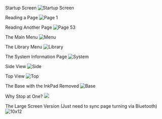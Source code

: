 Startup Screen
![Startup Screen](https://github.com/jackbrennan-creator/minimalist-ebook-reader/blob/main/Gallery/startup.JPG)

Reading a Page
![Page 1](https://github.com/jackbrennan-creator/minimalist-ebook-reader/blob/main/Gallery/page1.JPG)

Reading Another Page
![Page 53](https://github.com/jackbrennan-creator/minimalist-ebook-reader/blob/main/Gallery/page53.JPG)

The Main Menu
![Menu](https://github.com/jackbrennan-creator/minimalist-ebook-reader/blob/main/Gallery/menu.JPG)

The Library Menu
![Library](https://github.com/jackbrennan-creator/minimalist-ebook-reader/blob/main/Gallery/library.JPG)

The System Information Page
![System](https://github.com/jackbrennan-creator/minimalist-ebook-reader/blob/main/Gallery/system.JPG)

Side View
![Side](https://github.com/jackbrennan-creator/minimalist-ebook-reader/blob/main/Gallery/side.JPG)

Top View
![Top](https://github.com/jackbrennan-creator/minimalist-ebook-reader/blob/main/Gallery/top.JPG)

The Base with the InkPad Removed 
![Base](https://github.com/jackbrennan-creator/minimalist-ebook-reader/blob/main/Gallery/base.JPG)

Why Stop at One?
![](https://github.com/jackbrennan-creator/minimalist-ebook-reader/blob/main/Gallery/fourup.JPG)

The Large Screen Version (Just need to sync page turning via Bluetooth)
![10x12](https://github.com/jackbrennan-creator/minimalist-ebook-reader/blob/main/Gallery/10x12.JPG)

